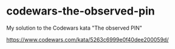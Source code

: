 # codewars-the-observed-pin
My solution to the Codewars kata "The observed PIN"

https://www.codewars.com/kata/5263c6999e0f40dee200059d/
